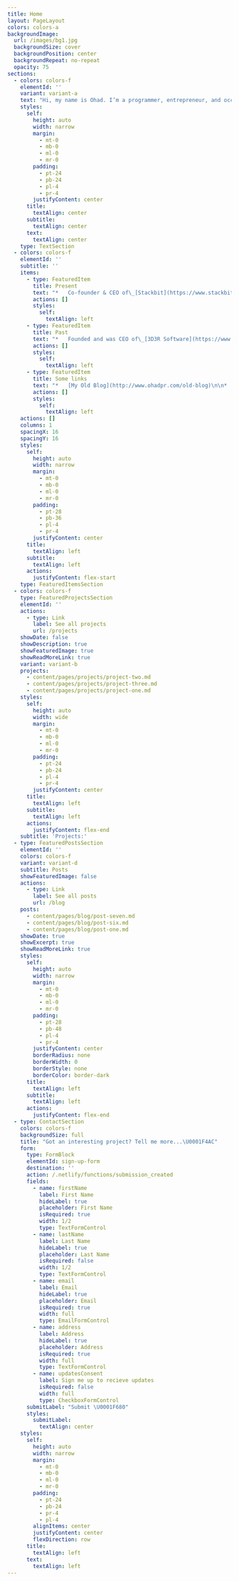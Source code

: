 ```yaml
---
title: Home
layout: PageLayout
colors: colors-a
backgroundImage:
  url: /images/bg1.jpg
  backgroundSize: cover
  backgroundPosition: center
  backgroundRepeat: no-repeat
  opacity: 75
sections:
  - colors: colors-f
    elementId: ''
    variant: variant-a
    text: "Hi, my name is Ohad. I’m a programmer, entrepreneur, and occasional investor living in San Francisco. You can contact me at\_**me \\[at] this domain \\[dot] com**,\_[@ohadpr](https://twitter.com/ohadpr),\_[linkedin.com/in/ohadpr](https://linkedin.com/in/ohadpr)\n"
    styles:
      self:
        height: auto
        width: narrow
        margin:
          - mt-0
          - mb-0
          - ml-0
          - mr-0
        padding:
          - pt-24
          - pb-24
          - pl-4
          - pr-4
        justifyContent: center
      title:
        textAlign: center
      subtitle:
        textAlign: center
      text:
        textAlign: center
    type: TextSection
  - colors: colors-f
    elementId: ''
    subtitle: ''
    items:
      - type: FeaturedItem
        title: Present
        text: "*   Co-founder & CEO of\_[Stackbit](https://www.stackbit.com/)\_which is a platform for building Jamstack websites\n\n*   Early-stage investor in startups like\_[Cased](https://www.cased.com/),\_[Riverside](https://riverside.fm/),\_[Sanity](https://www.sanity.io/),\_[Dev](https://dev.to/),\_[Chromatic](https://www.chromatic.com/),\_[Domestika](https://www.domestika.org/en),\_[Netlify](https://www.netlify.com/),\_[PeerSpace](https://www.peerspace.com/),\_[Bottomless](https://www.bottomless.com/),\_[Loop Commerce](https://www.loopcommerce.com/),\_[IFTTT](https://ifttt.com/), and others\n\n*   On the Board of Directors of\_[Netlify](https://www.netlify.com/), which is changing the way people build, deploy, and manage modern web projects\\* Co-founder & President of\_[AppSharp](https://www.appsharp.com/), which builds software to help small businesses thrive\n\n"
        actions: []
        styles:
          self:
            textAlign: left
      - type: FeaturedItem
        title: Past
        text: "*   Founded and was CEO of\_[3D3R Software](https://www.3d3r.com/), which\_[Chegg](https://www.chegg.com/)\_(NYSE:CHGG) acquired, I served as Chegg’s VP R\\&D until 2016\n\n*   Co-founded\_[GarageGeeks](http://garagegeeks.org/), which was a physical & virtual space for multi-disciplinary creative people to meet, innovate and build\n\n*   Developed\_[games for the PalmPilot](https://www.ohadpr.com/etc/pilot/pilot), including the world’s best selling Checkers game for the platform\n\n*   Started the\_[Demoscene](http://en.wikipedia.org/wiki/Demoscene)\_group\_[IMR](http://www.pouet.net/groups.php?which=1651)\_which won several international awards, wrote lots of 0x86 assembly code\n\n"
        actions: []
        styles:
          self:
            textAlign: left
      - type: FeaturedItem
        title: Some links
        text: "*   [My Old Blog](http://www.ohadpr.com/old-blog)\n\n*   [Old Computer Graphics stuff](http://www.ohadpr.com/category/computergaphics/),\_[iPad Terrain App](http://www.ohadpr.com/2010/07/terrain-ipad-app/)\n\n*   [Demoscene productions](http://www.youtube.com/watch?v=mBkz\\_-jktWg\\&list=PLwYcEc2IEcr91QDabl5qaLUEgewQGpAsc\\&feature=player_detailpage#t=108s)\n\n*   [Virtual Pendant iOS](http://www.youtube.com/watch?v=Bi19w8AIC18)\n\n*   [Fictitious Israeli city name generator](https://www.telhubeza.com/)\n\n"
        actions: []
        styles:
          self:
            textAlign: left
    actions: []
    columns: 1
    spacingX: 16
    spacingY: 16
    styles:
      self:
        height: auto
        width: narrow
        margin:
          - mt-0
          - mb-0
          - ml-0
          - mr-0
        padding:
          - pt-28
          - pb-36
          - pl-4
          - pr-4
        justifyContent: center
      title:
        textAlign: left
      subtitle:
        textAlign: left
      actions:
        justifyContent: flex-start
    type: FeaturedItemsSection
  - colors: colors-f
    type: FeaturedProjectsSection
    elementId: ''
    actions:
      - type: Link
        label: See all projects
        url: /projects
    showDate: false
    showDescription: true
    showFeaturedImage: true
    showReadMoreLink: true
    variant: variant-b
    projects:
      - content/pages/projects/project-two.md
      - content/pages/projects/project-three.md
      - content/pages/projects/project-one.md
    styles:
      self:
        height: auto
        width: wide
        margin:
          - mt-0
          - mb-0
          - ml-0
          - mr-0
        padding:
          - pt-24
          - pb-24
          - pl-4
          - pr-4
        justifyContent: center
      title:
        textAlign: left
      subtitle:
        textAlign: left
      actions:
        justifyContent: flex-end
    subtitle: 'Projects:'
  - type: FeaturedPostsSection
    elementId: ''
    colors: colors-f
    variant: variant-d
    subtitle: Posts
    showFeaturedImage: false
    actions:
      - type: Link
        label: See all posts
        url: /blog
    posts:
      - content/pages/blog/post-seven.md
      - content/pages/blog/post-six.md
      - content/pages/blog/post-one.md
    showDate: true
    showExcerpt: true
    showReadMoreLink: true
    styles:
      self:
        height: auto
        width: narrow
        margin:
          - mt-0
          - mb-0
          - ml-0
          - mr-0
        padding:
          - pt-28
          - pb-48
          - pl-4
          - pr-4
        justifyContent: center
        borderRadius: none
        borderWidth: 0
        borderStyle: none
        borderColor: border-dark
      title:
        textAlign: left
      subtitle:
        textAlign: left
      actions:
        justifyContent: flex-end
  - type: ContactSection
    colors: colors-f
    backgroundSize: full
    title: "Got an interesting project? Tell me more...\U0001F4AC"
    form:
      type: FormBlock
      elementId: sign-up-form
      destination: ''
      action: /.netlify/functions/submission_created
      fields:
        - name: firstName
          label: First Name
          hideLabel: true
          placeholder: First Name
          isRequired: true
          width: 1/2
          type: TextFormControl
        - name: lastName
          label: Last Name
          hideLabel: true
          placeholder: Last Name
          isRequired: false
          width: 1/2
          type: TextFormControl
        - name: email
          label: Email
          hideLabel: true
          placeholder: Email
          isRequired: true
          width: full
          type: EmailFormControl
        - name: address
          label: Address
          hideLabel: true
          placeholder: Address
          isRequired: true
          width: full
          type: TextFormControl
        - name: updatesConsent
          label: Sign me up to recieve updates
          isRequired: false
          width: full
          type: CheckboxFormControl
      submitLabel: "Submit \U0001F680"
      styles:
        submitLabel:
          textAlign: center
    styles:
      self:
        height: auto
        width: narrow
        margin:
          - mt-0
          - mb-0
          - ml-0
          - mr-0
        padding:
          - pt-24
          - pb-24
          - pr-4
          - pl-4
        alignItems: center
        justifyContent: center
        flexDirection: row
      title:
        textAlign: left
      text:
        textAlign: left
---
```

